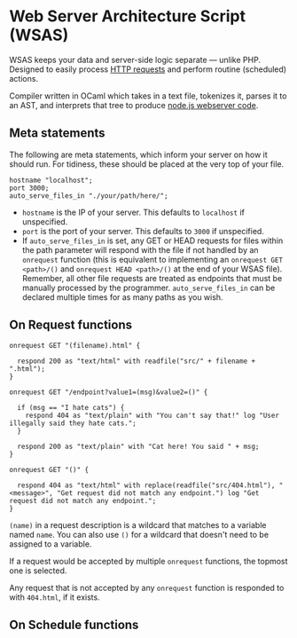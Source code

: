 # Web Server Architecture Script (WSAS)

WSAS keeps your data and server-side logic separate — unlike PHP. Designed to easily process [HTTP requests](https://www.w3schools.com/tags/ref_httpmethods.asp) and perform routine (scheduled) actions.

Compiler written in OCaml which takes in a text file, tokenizes it, parses it to an AST, and interprets that tree to produce [node.js webserver code](https://www.geeksforgeeks.org/node-js/node-js-web-server/).

## Meta statements

The following are meta statements, which inform your server on how it should run. For tidiness, these should be placed at the very top of your file.

```
hostname "localhost";
port 3000;
auto_serve_files_in "./your/path/here/";
```

- `hostname` is the IP of your server. This defaults to `localhost` if unspecified.
- `port` is the port of your server. This defaults to `3000` if unspecified.
- If `auto_serve_files_in` is set, any GET or HEAD requests for files within the path parameter will respond with the file if not handled by an `onrequest` function (this is equivalent to implementing an `onrequest GET <path>/()` and `onrequest HEAD <path>/()` at the end of your WSAS file). Remember, all other file requests are treated as endpoints that must be manually processed by the programmer. `auto_serve_files_in` can be declared multiple times for as many paths as you wish.

## On Request functions

```
onrequest GET "(filename).html" {

  respond 200 as "text/html" with readfile("src/" + filename + ".html");
}

onrequest GET "/endpoint?value1=(msg)&value2=()" {

  if (msg == "I hate cats") {
    respond 404 as "text/plain" with "You can't say that!" log "User illegally said they hate cats.";
  }

  respond 200 as "text/plain" with "Cat here! You said " + msg;
}

onrequest GET "()" {

  respond 404 as "text/html" with replace(readfile("src/404.html"), "<message>", "Get request did not match any endpoint.") log "Get request did not match any endpoint.";
}
```

`(name)` in a request description is a wildcard that matches to a variable named `name`. You can also use `()` for a wildcard that doesn't need to be assigned to a variable.

If a request would be accepted by multiple `onrequest` functions, the topmost one is selected.

Any request that is not accepted by any `onrequest` function is responded to with `404.html`, if it exists.

## On Schedule functions
